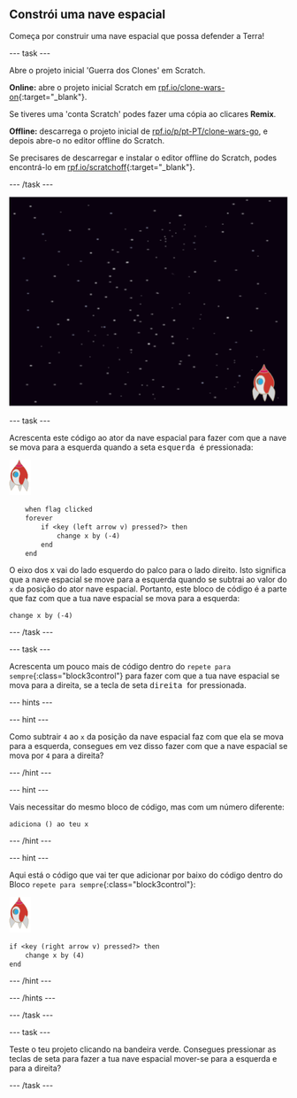 ## Constrói uma nave espacial

Começa por construir uma nave espacial que possa defender a Terra!

--- task ---

Abre o projeto inicial 'Guerra dos Clones' em Scratch.

**Online:** abre o projeto inicial Scratch em [rpf.io/clone-wars-on](https://rpf.io/clone-wars-on){:target="_blank"}.

Se tiveres uma 'conta Scratch' podes fazer uma cópia ao clicares **Remix**.

**Offline:** descarrega o projeto inicial de [rpf.io/p/pt-PT/clone-wars-go](https://rpf.io/p/pt-PT/clone-wars-go), e depois abre-o no editor offline do Scratch.

Se precisares de descarregar e instalar o editor offline do Scratch, podes encontrá-lo em [rpf.io/scratchoff](https://rpf.io/scratchoff){:target="_blank"}.

--- /task ---

![projeto inicial](images/starter-project.png)

--- task ---

Acrescenta este código ao ator da nave espacial para fazer com que a nave se mova para a esquerda quando a seta <kbd> esquerda </kbd> é pressionada:

![ator Foguetão](images/rocket-sprite.png)

```blocks3
    when flag clicked
    forever
        if <key (left arrow v) pressed?> then
            change x by (-4)
        end
    end
```

O eixo dos x vai do lado esquerdo do palco para o lado direito. Isto significa que a nave espacial se move para a esquerda quando se subtrai ao valor do `x` da posição do ator nave espacial. Portanto, este bloco de código é a parte que faz com que a tua nave espacial se mova para a esquerda:

```blocks3
change x by (-4)
```

--- /task ---

--- task ---

Acrescenta um pouco mais de código dentro do `repete para sempre`{:class="block3control"} para fazer com que a tua nave espacial se mova para a direita, se a tecla de seta <kbd> direita </kbd> for pressionada.

--- hints ---

--- hint ---

Como subtrair `4` ao `x` da posição da nave espacial faz com que ela se mova para a esquerda, consegues em vez disso fazer com que a nave espacial se mova por `4` para a direita?

--- /hint ---

--- hint ---

Vais necessitar do mesmo bloco de código, mas com um número diferente:

```blocks3
adiciona () ao teu x
```

--- /hint ---

--- hint ---

Aqui está o código que vai ter que adicionar por baixo do código dentro do Bloco `repete para sempre`{:class="block3control"}:

![ator foguetão](images/rocket-sprite.png)

```blocks3
if <key (right arrow v) pressed?> then
    change x by (4)
end
```

--- /hint ---

--- /hints ---

--- /task ---

--- task ---

Teste o teu projeto clicando na bandeira verde. Consegues pressionar as teclas de seta para fazer a tua nave espacial mover-se para a esquerda e para a direita?

--- /task ---
